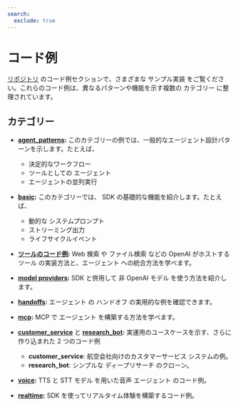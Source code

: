 ```yaml
---
search:
  exclude: true
---
```

# コード例

[リポジトリ](https://github.com/openai/openai-agents-python/tree/main/examples) のコード例セクションで、さまざまな サンプル実装 をご覧ください。これらのコード例は、異なるパターンや機能を示す複数の カテゴリー に整理されています。

## カテゴリー

- **[agent_patterns](https://github.com/openai/openai-agents-python/tree/main/examples/agent_patterns):**
  このカテゴリーの例では、一般的なエージェント設計パターンを示します。たとえば、

    - 決定的なワークフロー
    - ツールとしての エージェント
    - エージェントの並列実行

- **[basic](https://github.com/openai/openai-agents-python/tree/main/examples/basic):**
  このカテゴリーでは、 SDK の基礎的な機能を紹介します。たとえば、

    - 動的な システムプロンプト
    - ストリーミング出力
    - ライフサイクルイベント

- **[ツールのコード例](https://github.com/openai/openai-agents-python/tree/main/examples/tools):**
  Web 検索 や ファイル検索 などの OpenAI がホストするツール の実装方法と、エージェント への統合方法を学べます。

- **[model providers](https://github.com/openai/openai-agents-python/tree/main/examples/model_providers):**
   SDK と併用して 非 OpenAI モデル を使う方法を紹介します。

- **[handoffs](https://github.com/openai/openai-agents-python/tree/main/examples/handoffs):**
  エージェント の ハンドオフ の実用的な例を確認できます。

- **[mcp](https://github.com/openai/openai-agents-python/tree/main/examples/mcp):**
   MCP で エージェント を構築する方法を学べます。

- **[customer_service](https://github.com/openai/openai-agents-python/tree/main/examples/customer_service)** と **[research_bot](https://github.com/openai/openai-agents-python/tree/main/examples/research_bot):**
  実運用のユースケースを示す、さらに作り込まれた 2 つのコード例

    - **customer_service**: 航空会社向けのカスタマーサービス システムの例。
    - **research_bot**: シンプルな ディープリサーチ のクローン。

- **[voice](https://github.com/openai/openai-agents-python/tree/main/examples/voice):**
   TTS と STT モデル を用いた音声 エージェント のコード例。

- **[realtime](https://github.com/openai/openai-agents-python/tree/main/examples/realtime):**
   SDK を使ってリアルタイム体験を構築するコード例。